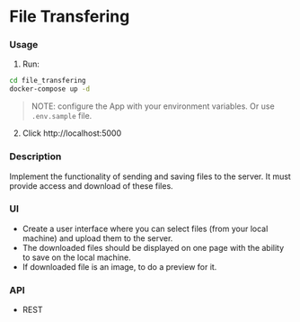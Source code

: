 # File Transfering

### Usage

1. Run:

```sh
cd file_transfering
docker-compose up -d
```

> NOTE: configure the App with your environment variables. Or use `.env.sample` file.

2. Click http://localhost:5000

### Description

Implement the functionality of sending and saving files to the server. It must provide access and download of these files.

### UI

- Create a user interface where you can select files (from your local machine) and upload them to the server.
- The downloaded files should be displayed on one page with the ability to save on the local machine.
- If downloaded file is an image, to do a preview for it.

### API

- REST
